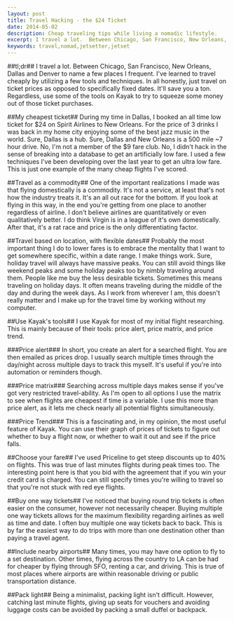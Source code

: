 ```yaml
---
layout: post
title: Travel Hacking - the $24 Ticket
date: 2014-05-02
description: Cheap traveling tips while living a nomadic lifestyle.
excerpt: I travel a lot.  Between Chicago, San Francisco, New Orleans, Dallas and Denver to name a few places I frequent.  I've learned to travel cheaply by utilizing a few tools and techniques.
keywords: travel,nomad,jetsetter,jetset
---
```


##tl;dr##
I travel a lot.  Between Chicago, San Francisco, New Orleans, Dallas and Denver to name a few places I frequent.  I've learned to travel cheaply by utilizing a few tools and techniques.  In all honestly, just travel on ticket prices as opposed to specifically fixed dates.  It'll save you a ton.  Regardless, use some of the tools on Kayak to try to squeeze some money out of those ticket purchases.

##My cheapest ticket##
During my time in Dallas, I booked an all time low ticket for $24 on Spirit Airlines to New Orleans.  For the price of 3 drinks I was back in my home city enjoying some of the best jazz music in the world.  Sure, Dallas is a hub.  Sure, Dallas and New Orleans is a 500 mile ~7 hour drive.  No, I'm not a member of the $9 fare club.  No, I didn't hack in the sense of breaking into a database to get an artificially low fare.  I used a few techniques I've been developing over the last year to get an ultra low fare.  This is just one example of the many cheap flights I've scored.  

##Travel as a commodity##
One of the important realizations I made was that flying domestically is a commodity.  It's not a service, at least that's not how the industry treats it.  It's an all out race for the bottom.  If you look at flying in this way, in the end you're getting from one place to another regardless of airline.  I don't believe airlines are quantitatively or even qualitatively better.  I do think Virgin is in a league of it's own domestically.  After that, it's a rat race and price is the only differentiating factor.

##Travel based on location, with flexible dates##
Probably the most important thing I do to lower fares is to embrace the mentality that I want to get somewhere specific, within a date range.  I make things work.  Sure, holiday travel will always have massive peaks.  You can still avoid things like weekend peaks and some holiday peaks too by nimbly traveling around them.  People like me buy the less desirable tickets.  Sometimes this means traveling on holiday days.  It often means traveling during the middle of the day and during the week days.  As I work from wherever I am, this doesn't really matter and I make up for the travel time by working without my computer.

##Use Kayak's tools##
I use Kayak for most of my initial flight researching.  This is mainly because of their tools: price alert, price matrix, and price trend.

###Price alert###
In short, you create an alert for a searched flight.  You are then emailed as prices drop.  I usually search multiple times through the day/night across multiple days to track this myself.  It's useful if you're into automation or reminders though.

###Price matrix###
Searching across multiple days makes sense if you've got very restricted travel-ability.  As I'm open to all options I use the matrix to see when flights are cheapest if time is a variable.  I use this more than price alert, as it lets me check nearly all potential flights simultaneously.

###Price Trend###
This is a fascinating and, in my opinion, the most useful feature of Kayak.  You can use their graph of prices of tickets to figure out whether to buy a flight now, or whether to wait it out and see if the price falls.

##Choose your fare##
I've used Priceline to get steep discounts up to 40% on flights.  This was true of last minutes flights during peak times too.  The interesting point here is that you bid with the agreement that if you win your credit card is charged.  You can still specify times you're willing to travel so that you're not stuck with red eye flights.  

##Buy one way tickets##
I've noticed that buying round trip tickets is often easier on the consumer, however not necessarily cheaper.  Buying multiple one way tickets allows for the maximum flexibility regarding airlines as well as time and date.  I often buy multiple one way tickets back to back.  This is by far the easiest way to do trips with more than one destination other than paying a travel agent.

##Include nearby airports##
Many times, you may have one option to fly to a set destination.  Other times, flying across the country to LA can be had for cheaper by flying through SFO, renting a car, and driving.  This is true of most places where airports are within reasonable driving or public transportation distance.

##Pack light##
Being a minimalist, packing light isn't difficult.  However, catching last minute flights, giving up seats for vouchers and avoiding luggage costs can be avoided by packing a small duffel or backpack.


